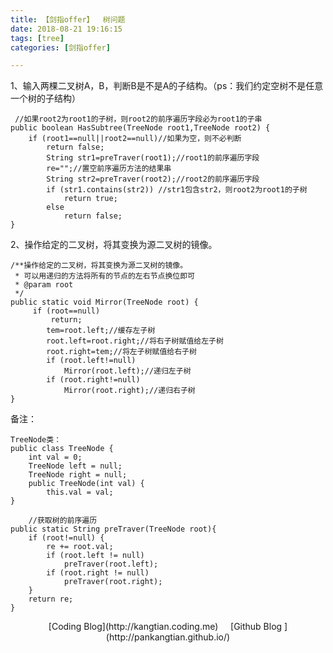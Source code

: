 ```yaml
---
title: 【剑指offer】  树问题
date: 2018-08-21 19:16:15
tags: [tree] 
categories: [剑指offer]    

---
```


1、输入两棵二叉树A，B，判断B是不是A的子结构。（ps：我们约定空树不是任意一个树的子结构）

	 //如果root2为root1的子树，则root2的前序遍历字段必为root1的子串
    public boolean HasSubtree(TreeNode root1,TreeNode root2) {
        if (root1==null||root2==null)//如果为空，则不必判断
            return false;
            String str1=preTraver(root1);//root1的前序遍历字段
            re="";//置空前序遍历方法的结果串
            String str2=preTraver(root2);//root2的前序遍历字段
            if (str1.contains(str2)) //str1包含str2，则root2为root1的子树
                return true;
            else
                return false;
    }

2、操作给定的二叉树，将其变换为源二叉树的镜像。
	
	
    /**操作给定的二叉树，将其变换为源二叉树的镜像。
     * 可以用递归的方法将所有的节点的左右节点换位即可
     * @param root
     */
    public static void Mirror(TreeNode root) {
         if (root==null)
             return;
            tem=root.left;//缓存左子树
            root.left=root.right;//将右子树赋值给左子树
            root.right=tem;//将左子树赋值给右子树
            if (root.left!=null)
                Mirror(root.left);//递归左子树
            if (root.right!=null)
                Mirror(root.right);//递归右子树
    }


备注：

	TreeNode类：
	public class TreeNode {
	    int val = 0;
	    TreeNode left = null;
	    TreeNode right = null;
	    public TreeNode(int val) {
	        this.val = val;
    }

	    //获取树的前序遍历
    public static String preTraver(TreeNode root){
        if (root!=null) {
            re += root.val;
            if (root.left != null)
                preTraver(root.left);
            if (root.right != null)
                preTraver(root.right);
        }
        return re;
    }



<center>[Coding Blog](http://kangtian.coding.me)     &nbsp;&nbsp;&nbsp;    [Github Blog  ](http://pankangtian.github.io/) </center>